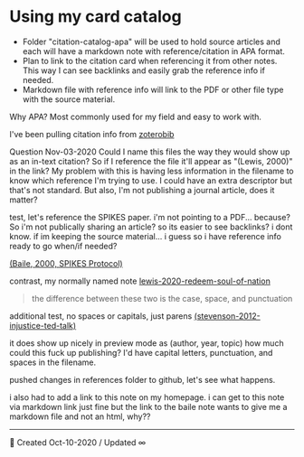 # Using my card catalog
- Folder "citation-catalog-apa" will be used to hold source articles and each will have a markdown note with reference/citation in APA format.
- Plan to link to the citation card when referencing it from other notes. This way I can see backlinks and easily grab the reference info if needed.
- Markdown file with reference info will link to the PDF or other file type with the source material.


Why APA? Most commonly used for my field and easy to work with.

I've been pulling citation info from [zoterobib](https://zbib.org/)

Question Nov-03-2020
Could I name this files the way they would show up as an in-text citation? So if I reference the file it'll appear as "(Lewis, 2000)" in the link? My problem with this is having less information in the filename to know which reference I'm trying to use. I could have an extra descriptor but that's not standard. But also, I'm not publishing a journal article, does it matter?

test, let's reference the SPIKES paper. i'm not pointing to a PDF... because? So i'm not publically sharing an article? so its easier to see backlinks? i dont know. if im keeping the source material... i guess so i have reference info ready to go when/if needed?

[(Baile, 2000, SPIKES Protocol)]((Baile,%202000,%20SPIKES%20Protocol).md)

contrast, my normally named note [lewis-2020-redeem-soul-of-nation](lewis-2020-redeem-soul-of-nation.md)

> the difference between these two is the case, space, and punctuation

additional test, no spaces or capitals, just parens [(stevenson-2012-injustice-ted-talk)]((stevenson-2012-injustice-ted-talk).md)

it does show up nicely in preview mode as (author, year, topic)
how much could this fuck up publishing? I'd have capital letters, punctuation, and spaces in the filename.

pushed changes in references folder to github, let's see what happens.

i also had to add a link to this note on my homepage. i can get to this note via markdown link just fine but the link to the baile note wants to give me a markdown file and not an html, why??


---


🔔 Created Oct-10-2020 / Updated ∞